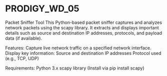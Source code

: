 # PRODIGY_WD_05
Packet Sniffer Tool This Python-based packet sniffer captures and analyzes network packets using the scapy library. It extracts and displays important details such as source and destination IP addresses, protocols, and payload data (if available).

Features: Capture live network traffic on a specified network interface. Display key information: Source and destination IP addresses Protocol used (e.g., TCP, UDP)

Requirements: Python 3.x scapy library (Install via pip install scapy)
